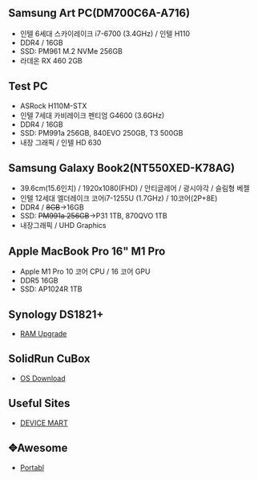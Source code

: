 

## Samsung Art PC(DM700C6A-A716)

- 인텔 6세대 스카이레이크 i7-6700 (3.4GHz) / 인텔 H110
- DDR4 / 16GB
- SSD: PM961 M.2 NVMe 256GB
- 라데온 RX 460 2GB



## Test PC

- ASRock H110M-STX
- 인텔 7세대 카비레이크 펜티엄 G4600 (3.6GHz)
- DDR4 / 16GB
- SSD: PM991a 256GB, 840EVO 250GB, T3 500GB
- 내장 그래픽 / 인텔 HD 630



## Samsung Galaxy Book2(NT550XED-K78AG)

- 39.6cm(15.6인치) / 1920x1080(FHD) / 안티글레어 / 광시야각 / 슬림형 베젤
- 인텔 12세대 엘더레이크 코어i7-1255U (1.7GHz) / 10코어(2P+8E) 
- DDR4 / ~~8GB~~→16GB
- SSD: ~~PM991a 256GB~~→P31 1TB, 870QVO 1TB
- 내장그래픽 / UHD Graphics 



## Apple MacBook Pro 16" M1 Pro

- Apple M1 Pro 10 코어 CPU / 16 코어 GPU
- DDR5 16GB
- SSD: AP1024R 1TB



## Synology DS1821+

- [RAM Upgrade](https://www.reddit.com/r/synology/comments/zzne5o/nas_build_log_ds1821_with_64gb_ecc_ram_upgrade/?%24deep_link=true&correlation_id=7706da96-6e3d-499e-b4c2-a432b5285509&post_fullname=t3_zzne5o&post_index=1&ref=email_digest&ref_campaign=email_digest&ref_source=email&utm_content=post_title&%243p=e_as&_branch_match_id=810340196435815435&utm_medium=Email%20Amazon%20SES&_branch_referrer=H4sIAAAAAAAAA22Q22rDMBBEv8Z9sx1bthMXQimU%2FsYiSxtnqW7ogpt8fddN81aQYDij2Vl0zTmk17aNqDXlRobQGHJfrQhvVT%2BIcEaQ6YWlj7SSkwZKNOfrnqrEe9V%2F8tm2rfnLK28ZRL7p5rzx640lQ4suJ5b3u8PRs3AywVLIaOBHoFN36jvYKF9hGtYFUCmI0kIJa5Qa9x7BVYNGDLAvWImPHAsbk%2FIxopGZvAPSzI%2FHw6TlPNUTCl0P84z1Mqi%2BloPol7E%2FjeNh5lzwKcOlGOOkxX2cgOd2D4%2Bcxm82OgYRL6zQSjKgacWUHxCUtEHS6v53ky9R4dNjWLIF5V3m72D6W5MpG%2FwBugLb1IcBAAA%3D)



## SolidRun CuBox

- [OS Download](https://download.geexbox.org/SolidRun/)



## Useful Sites

- [DEVICE MART](https://www.devicemart.co.kr/main/index)



## ✥Awesome

* [Portabl](https://www.portabl.com/)



